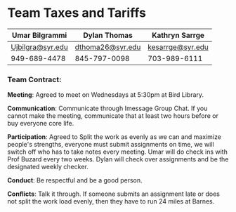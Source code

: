 # Team Taxes and Tariffs

| Umar Bilgrammi | Dylan Thomas | Kathryn Sarrge |
|----------------|--------------|----------------|
| Ujbilgra@syr.edu | dthoma26@syr.edu | kesarrge@syr.edu |
| 949-689-4478 | 845-797-0098 | 703-989-6111 |

### Team Contract:

__Meeting__: Agreed to meet on Wednesdays at 5:30pm at Bird Library.

__Communication__: Communicate through Imessage Group Chat. If you cannot make the meeting, communicate that at least two hours before or buy everyone core life.

__Participation__: Agreed to Split the work as evenly as we can and maximize people's strengths, everyone must submit assignments on time, we will switch off who has to take notes every meeting. Umar will do check ins with Prof Buzard every two weeks. Dylan will check over assignments and be the designated weekly checker.

__Conduct__: Be respectful and be a good person.

__Conflicts__: Talk it through. If someone submits an assignment late or does not split the work load evenly, then they have to run 24 miles at Barnes.
